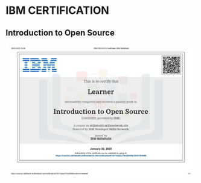 # IBM CERTIFICATION

## Introduction to Open Source

![certificate](https://github.com/Entwoane/holbertonschool-france-certificates-ibm/blob/main/certificate-oss.jpg)
